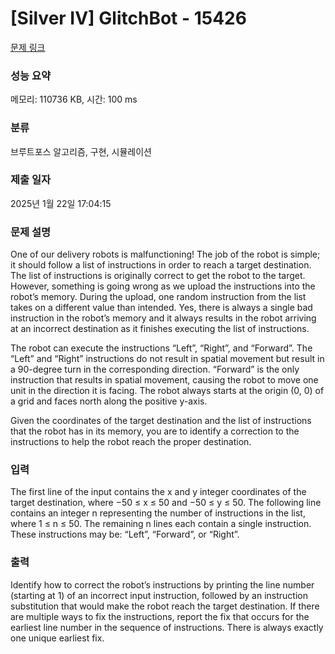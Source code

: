 # [Silver IV] GlitchBot - 15426 

[문제 링크](https://www.acmicpc.net/problem/15426) 

### 성능 요약

메모리: 110736 KB, 시간: 100 ms

### 분류

브루트포스 알고리즘, 구현, 시뮬레이션

### 제출 일자

2025년 1월 22일 17:04:15

### 문제 설명

<p>One of our delivery robots is malfunctioning! The job of the robot is simple; it should follow a list of instructions in order to reach a target destination. The list of instructions is originally correct to get the robot to the target. However, something is going wrong as we upload the instructions into the robot’s memory. During the upload, one random instruction from the list takes on a different value than intended. Yes, there is always a single bad instruction in the robot’s memory and it always results in the robot arriving at an incorrect destination as it finishes executing the list of instructions.</p>

<p>The robot can execute the instructions “Left”, “Right”, and “Forward”. The “Left” and “Right” instructions do not result in spatial movement but result in a 90-degree turn in the corresponding direction. “Forward” is the only instruction that results in spatial movement, causing the robot to move one unit in the direction it is facing. The robot always starts at the origin (0, 0) of a grid and faces north along the positive y-axis.</p>

<p>Given the coordinates of the target destination and the list of instructions that the robot has in its memory, you are to identify a correction to the instructions to help the robot reach the proper destination.</p>

### 입력 

 <p>The first line of the input contains the x and y integer coordinates of the target destination, where −50 ≤ x ≤ 50 and −50 ≤ y ≤ 50. The following line contains an integer n representing the number of instructions in the list, where 1 ≤ n ≤ 50. The remaining n lines each contain a single instruction. These instructions may be: “Left”, “Forward”, or “Right”.</p>

### 출력 

 <p>Identify how to correct the robot’s instructions by printing the line number (starting at 1) of an incorrect input instruction, followed by an instruction substitution that would make the robot reach the target destination. If there are multiple ways to fix the instructions, report the fix that occurs for the earliest line number in the sequence of instructions. There is always exactly one unique earliest fix.</p>

